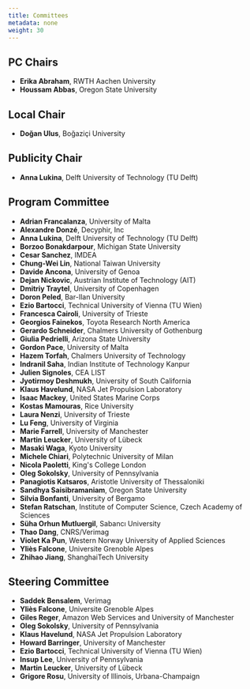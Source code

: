 ```yaml
---
title: Committees
metadata: none
weight: 30
---
```


## PC Chairs

- **Erika Abraham**, RWTH Aachen University
- **Houssam Abbas**, Oregon State University

## Local Chair

- **Doğan Ulus**, Boğaziçi University

## Publicity Chair

- **Anna Lukina**, Delft University of Technology (TU Delft)

## Program Committee

- **Adrian Francalanza**, University of Malta
- **Alexandre Donzé**, Decyphir, Inc
- **Anna Lukina**, Delft University of Technology (TU Delft)
- **Borzoo Bonakdarpour**, Michigan State University
- **Cesar Sanchez**, IMDEA
- **Chung-Wei Lin**, National Taiwan University
- **Davide Ancona**, University of Genoa
- **Dejan Nickovic**, Austrian Institute of Technology (AIT)
- **Dmitriy Traytel**, University of Copenhagen
- **Doron Peled**, Bar-Ilan University
- **Ezio Bartocci**, Technical University of Vienna (TU Wien)
- **Francesca Cairoli**, University of Trieste
- **Georgios Fainekos**, Toyota Research North America
- **Gerardo Schneider**, Chalmers University of Gothenburg
- **Giulia Pedrielli**, Arizona State University
- **Gordon Pace**, University of Malta
- **Hazem Torfah**, Chalmers University of Technology
- **Indranil Saha**, Indian Institute of Technology Kanpur
- **Julien Signoles**, CEA LIST
- **Jyotirmoy Deshmukh**, University of South California
- **Klaus Havelund**, NASA Jet Propulsion Laboratory
- **Isaac Mackey**, United States Marine Corps
- **Kostas Mamouras**, Rice University
- **Laura Nenzi**, University of Trieste
- **Lu Feng**, University of Virginia
- **Marie Farrell**, University of Manchester
- **Martin Leucker**, University of Lübeck
- **Masaki Waga**, Kyoto University
- **Michele Chiari**, Polytechnic University of Milan
- **Nicola Paoletti**, King's College London
- **Oleg Sokolsky**, University of Pennsylvania
- **Panagiotis Katsaros**, Aristotle University of Thessaloniki
- **Sandhya Saisibramaniam**, Oregon State University
- **Silvia Bonfanti**, University of Bergamo
- **Stefan Ratschan**, Institute of Computer Science, Czech Academy of Sciences
- **Süha Orhun Mutluergil**, Sabancı University
- **Thao Dang**, CNRS/Verimag
- **Violet Ka Pun**, Western Norway University of Applied Sciences
- **Yliès Falcone**, Universite Grenoble Alpes
- **Zhihao Jiang**, ShanghaiTech University

## Steering Committee

- **Saddek Bensalem**, Verimag
- **Yliès Falcone**, Universite Grenoble Alpes
- **Giles Reger**, Amazon Web Services and University of Manchester
- **Oleg Sokolsky**, University of Pennsylvania
- **Klaus Havelund**, NASA Jet Propulsion Laboratory
- **Howard Barringer**, University of Manchester
- **Ezio Bartocci**, Technical University of Vienna (TU Wien)
- **Insup Lee**, University of Pennsylvania
- **Martin Leucker**, University of Lübeck
- **Grigore Rosu**, University of Illinois, Urbana-Champaign
